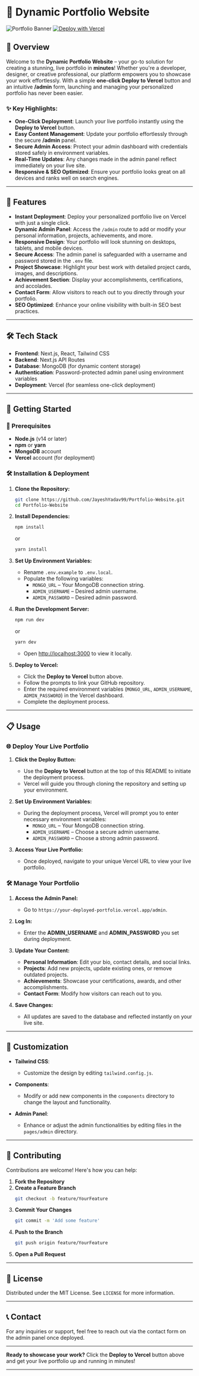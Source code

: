 

# 🚀 Dynamic Portfolio Website

![Portfolio Banner](https://github.com/user-attachments/assets/613f1b3a-99b2-411d-885d-076337ee5b98)
[![Deploy with Vercel](https://vercel.com/button)](https://vercel.com/new/clone?repository-url=https%3A%2F%2Fgithub.com%2FJayeshYadav99%2FPortfolio-Website&env=MONGO_URL,ADMIN_USERNAME,ADMIN_PASSWORD&envDescription=MONGO_URL%20is%20mongodb%20connection%20string&demo-title=Dynamic%20Portfolio&demo-description=A%20customizable%20portfolio%20starter%20with%20admin%20controls&demo-url=https%3A%2F%2Fportfolio-website-genai.vercel.app%2F&demo-image=https%3A%2F%2Fres.cloudinary.com%2Fdifz9x1sc%2Fimage%2Fupload%2Fv1728220528%2Fqaltyrsrgx7uiplniu5f.png)

## 🌟 Overview

Welcome to the **Dynamic Portfolio Website** – your go-to solution for creating a stunning, live portfolio in **minutes**! Whether you're a developer, designer, or creative professional, our platform empowers you to showcase your work effortlessly. With a simple **one-click Deploy to Vercel** button and an intuitive **/admin** form, launching and managing your personalized portfolio has never been easier.

### ✨ Key Highlights:
- **One-Click Deployment**: Launch your live portfolio instantly using the **Deploy to Vercel** button.
- **Easy Content Management**: Update your portfolio effortlessly through the secure **/admin** panel.
- **Secure Admin Access**: Protect your admin dashboard with credentials stored safely in environment variables.
- **Real-Time Updates**: Any changes made in the admin panel reflect immediately on your live site.
- **Responsive & SEO Optimized**: Ensure your portfolio looks great on all devices and ranks well on search engines.

---

## 🔧 Features

- **Instant Deployment**: Deploy your personalized portfolio live on Vercel with just a single click.
- **Dynamic Admin Panel**: Access the `/admin` route to add or modify your personal information, projects, achievements, and more.
- **Responsive Design**: Your portfolio will look stunning on desktops, tablets, and mobile devices.
- **Secure Access**: The admin panel is safeguarded with a username and password stored in the `.env` file.
- **Project Showcase**: Highlight your best work with detailed project cards, images, and descriptions.
- **Achievement Section**: Display your accomplishments, certifications, and accolades.
- **Contact Form**: Allow visitors to reach out to you directly through your portfolio.
- **SEO Optimized**: Enhance your online visibility with built-in SEO best practices.

---

## 🛠️ Tech Stack

- **Frontend**: Next.js, React, Tailwind CSS
- **Backend**: Next.js API Routes
- **Database**: MongoDB (for dynamic content storage)
- **Authentication**: Password-protected admin panel using environment variables
- **Deployment**: Vercel (for seamless one-click deployment)

---

## 🚀 Getting Started

### 📝 Prerequisites

- **Node.js** (v14 or later)
- **npm** or **yarn**
- **MongoDB** account
- **Vercel** account (for deployment)

### 🛠️ Installation & Deployment

1. **Clone the Repository:**
   ```bash
   git clone https://github.com/JayeshYadav99/Portfolio-Website.git
   cd Portfolio-Website
   ```

2. **Install Dependencies:**
   ```bash
   npm install
   ```
   or
   ```bash
   yarn install
   ```

3. **Set Up Environment Variables:**
   - Rename `.env.example` to `.env.local`.
   - Populate the following variables:
     - `MONGO_URL` – Your MongoDB connection string.
     - `ADMIN_USERNAME` – Desired admin username.
     - `ADMIN_PASSWORD` – Desired admin password.

4. **Run the Development Server:**
   ```bash
   npm run dev
   ```
   or
   ```bash
   yarn dev
   ```
   - Open [http://localhost:3000](http://localhost:3000) to view it locally.

5. **Deploy to Vercel:**
   - Click the **Deploy to Vercel** button above.
   - Follow the prompts to link your GitHub repository.
   - Enter the required environment variables (`MONGO_URL`, `ADMIN_USERNAME`, `ADMIN_PASSWORD`) in the Vercel dashboard.
   - Complete the deployment process.

---

## 📋 Usage

### 🌐 Deploy Your Live Portfolio

1. **Click the Deploy Button:**
   - Use the **Deploy to Vercel** button at the top of this README to initiate the deployment process.
   - Vercel will guide you through cloning the repository and setting up your environment.

2. **Set Up Environment Variables:**
   - During the deployment process, Vercel will prompt you to enter necessary environment variables:
     - `MONGO_URL` – Your MongoDB connection string.
     - `ADMIN_USERNAME` – Choose a secure admin username.
     - `ADMIN_PASSWORD` – Choose a strong admin password.

3. **Access Your Live Portfolio:**
   - Once deployed, navigate to your unique Vercel URL to view your live portfolio.

### 🛠️ Manage Your Portfolio

1. **Access the Admin Panel:**
   - Go to `https://your-deployed-portfolio.vercel.app/admin`.
   
2. **Log In:**
   - Enter the **ADMIN_USERNAME** and **ADMIN_PASSWORD** you set during deployment.

3. **Update Your Content:**
   - **Personal Information**: Edit your bio, contact details, and social links.
   - **Projects**: Add new projects, update existing ones, or remove outdated projects.
   - **Achievements**: Showcase your certifications, awards, and other accomplishments.
   - **Contact Form**: Modify how visitors can reach out to you.

4. **Save Changes:**
   - All updates are saved to the database and reflected instantly on your live site.

---

## 🎨 Customization

- **Tailwind CSS**:
  - Customize the design by editing `tailwind.config.js`.
  
- **Components**:
  - Modify or add new components in the `components` directory to change the layout and functionality.

- **Admin Panel**:
  - Enhance or adjust the admin functionalities by editing files in the `pages/admin` directory.

---

## 🤝 Contributing

Contributions are welcome! Here's how you can help:

1. **Fork the Repository**
2. **Create a Feature Branch**
   ```bash
   git checkout -b feature/YourFeature
   ```
3. **Commit Your Changes**
   ```bash
   git commit -m 'Add some feature'
   ```
4. **Push to the Branch**
   ```bash
   git push origin feature/YourFeature
   ```
5. **Open a Pull Request**

---

## 📄 License

Distributed under the MIT License. See `LICENSE` for more information.

---

## 📞 Contact

For any inquiries or support, feel free to reach out via the contact form on the admin panel once deployed.

---

**Ready to showcase your work?** Click the **Deploy to Vercel** button above and get your live portfolio up and running in minutes!

---
